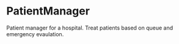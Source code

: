 # PatientManager
Patient manager for a hospital. Treat patients based on queue and emergency evaulation.
